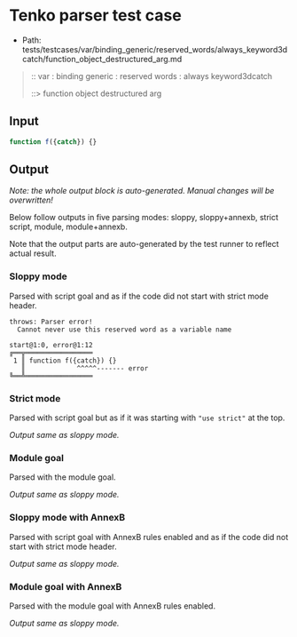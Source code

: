 # Tenko parser test case

- Path: tests/testcases/var/binding_generic/reserved_words/always_keyword3dcatch/function_object_destructured_arg.md

> :: var : binding generic : reserved words : always keyword3dcatch
>
> ::> function object destructured arg

## Input

`````js
function f({catch}) {}
`````

## Output

_Note: the whole output block is auto-generated. Manual changes will be overwritten!_

Below follow outputs in five parsing modes: sloppy, sloppy+annexb, strict script, module, module+annexb.

Note that the output parts are auto-generated by the test runner to reflect actual result.

### Sloppy mode

Parsed with script goal and as if the code did not start with strict mode header.

`````
throws: Parser error!
  Cannot never use this reserved word as a variable name

start@1:0, error@1:12
╔══╦═════════════════
 1 ║ function f({catch}) {}
   ║             ^^^^^------- error
╚══╩═════════════════

`````

### Strict mode

Parsed with script goal but as if it was starting with `"use strict"` at the top.

_Output same as sloppy mode._

### Module goal

Parsed with the module goal.

_Output same as sloppy mode._

### Sloppy mode with AnnexB

Parsed with script goal with AnnexB rules enabled and as if the code did not start with strict mode header.

_Output same as sloppy mode._

### Module goal with AnnexB

Parsed with the module goal with AnnexB rules enabled.

_Output same as sloppy mode._
